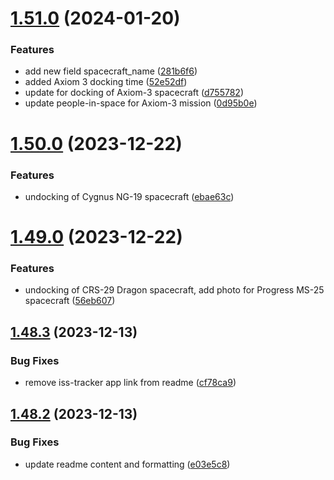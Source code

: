 # [1.51.0](https://github.com/corquaid/international-space-station-APIs/compare/v1.50.0...v1.51.0) (2024-01-20)


### Features

* add new field spacecraft_name ([281b6f6](https://github.com/corquaid/international-space-station-APIs/commit/281b6f6f3e6ff280b3e48eb59c4fa74517a6ed35))
* added Axiom 3 docking time ([52e52df](https://github.com/corquaid/international-space-station-APIs/commit/52e52dff93e2c1f9b2051a9e59df07de10cb7d9b))
* update for docking of Axiom-3 spacecraft ([d755782](https://github.com/corquaid/international-space-station-APIs/commit/d755782d59d31869a56de5ae7c9fd452c8614885))
* update people-in-space for Axiom-3 mission ([0d95b0e](https://github.com/corquaid/international-space-station-APIs/commit/0d95b0efd2a465f8e8a35f5ccd8a72d80833c248))



# [1.50.0](https://github.com/corquaid/international-space-station-APIs/compare/v1.49.0...v1.50.0) (2023-12-22)


### Features

* undocking of Cygnus NG-19 spacecraft ([ebae63c](https://github.com/corquaid/international-space-station-APIs/commit/ebae63c95840521870544af2790551f9040d2a34))



# [1.49.0](https://github.com/corquaid/international-space-station-APIs/compare/v1.48.3...v1.49.0) (2023-12-22)


### Features

* undocking of CRS-29 Dragon spacecraft, add photo for Progress MS-25 spacecraft ([56eb607](https://github.com/corquaid/international-space-station-APIs/commit/56eb607df5e21a971c210c0485156d290f5d9dea))



## [1.48.3](https://github.com/corquaid/international-space-station-APIs/compare/v1.48.2...v1.48.3) (2023-12-13)


### Bug Fixes

* remove iss-tracker app link from readme ([cf78ca9](https://github.com/corquaid/international-space-station-APIs/commit/cf78ca9619daa864c997c277a3ba801a99479a0a))



## [1.48.2](https://github.com/corquaid/international-space-station-APIs/compare/v1.48.1...v1.48.2) (2023-12-13)


### Bug Fixes

* update readme content and formatting ([e03e5c8](https://github.com/corquaid/international-space-station-APIs/commit/e03e5c889a00087f2f1cb36a8a8ec07bf0860734))



